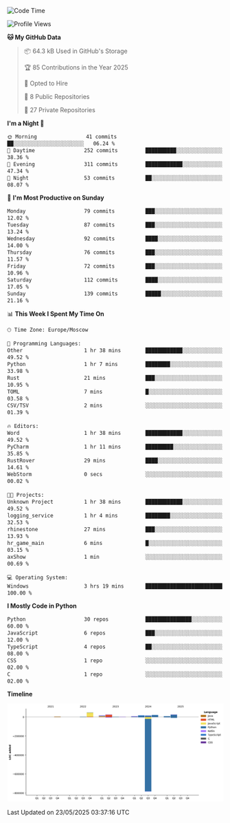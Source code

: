 <!--START_SECTION:waka-->
![Code Time](http://img.shields.io/badge/Code%20Time-669%20hrs%2031%20mins-blue)

![Profile Views](http://img.shields.io/badge/Profile%20Views-0-blue)

**🐱 My GitHub Data** 

> 📦 64.3 kB Used in GitHub's Storage 
 > 
> 🏆 85 Contributions in the Year 2025
 > 
> 💼 Opted to Hire
 > 
> 📜 8 Public Repositories 
 > 
> 🔑 27 Private Repositories 
 > 
**I'm a Night 🦉** 

```text
🌞 Morning                41 commits          ██░░░░░░░░░░░░░░░░░░░░░░░   06.24 % 
🌆 Daytime                252 commits         ██████████░░░░░░░░░░░░░░░   38.36 % 
🌃 Evening                311 commits         ████████████░░░░░░░░░░░░░   47.34 % 
🌙 Night                  53 commits          ██░░░░░░░░░░░░░░░░░░░░░░░   08.07 % 
```
📅 **I'm Most Productive on Sunday** 

```text
Monday                   79 commits          ███░░░░░░░░░░░░░░░░░░░░░░   12.02 % 
Tuesday                  87 commits          ███░░░░░░░░░░░░░░░░░░░░░░   13.24 % 
Wednesday                92 commits          ████░░░░░░░░░░░░░░░░░░░░░   14.00 % 
Thursday                 76 commits          ███░░░░░░░░░░░░░░░░░░░░░░   11.57 % 
Friday                   72 commits          ███░░░░░░░░░░░░░░░░░░░░░░   10.96 % 
Saturday                 112 commits         ████░░░░░░░░░░░░░░░░░░░░░   17.05 % 
Sunday                   139 commits         █████░░░░░░░░░░░░░░░░░░░░   21.16 % 
```


📊 **This Week I Spent My Time On** 

```text
🕑︎ Time Zone: Europe/Moscow

💬 Programming Languages: 
Other                    1 hr 38 mins        ████████████░░░░░░░░░░░░░   49.52 % 
Python                   1 hr 7 mins         ████████░░░░░░░░░░░░░░░░░   33.98 % 
Rust                     21 mins             ███░░░░░░░░░░░░░░░░░░░░░░   10.95 % 
TOML                     7 mins              █░░░░░░░░░░░░░░░░░░░░░░░░   03.58 % 
CSV/TSV                  2 mins              ░░░░░░░░░░░░░░░░░░░░░░░░░   01.39 % 

🔥 Editors: 
Word                     1 hr 38 mins        ████████████░░░░░░░░░░░░░   49.52 % 
PyCharm                  1 hr 11 mins        █████████░░░░░░░░░░░░░░░░   35.85 % 
RustRover                29 mins             ████░░░░░░░░░░░░░░░░░░░░░   14.61 % 
WebStorm                 0 secs              ░░░░░░░░░░░░░░░░░░░░░░░░░   00.02 % 

🐱‍💻 Projects: 
Unknown Project          1 hr 38 mins        ████████████░░░░░░░░░░░░░   49.52 % 
logging_service          1 hr 4 mins         ████████░░░░░░░░░░░░░░░░░   32.53 % 
rhinestone               27 mins             ███░░░░░░░░░░░░░░░░░░░░░░   13.93 % 
hr_game_main             6 mins              █░░░░░░░░░░░░░░░░░░░░░░░░   03.15 % 
axShow                   1 min               ░░░░░░░░░░░░░░░░░░░░░░░░░   00.69 % 

💻 Operating System: 
Windows                  3 hrs 19 mins       █████████████████████████   100.00 % 
```

**I Mostly Code in Python** 

```text
Python                   30 repos            ███████████████░░░░░░░░░░   60.00 % 
JavaScript               6 repos             ███░░░░░░░░░░░░░░░░░░░░░░   12.00 % 
TypeScript               4 repos             ██░░░░░░░░░░░░░░░░░░░░░░░   08.00 % 
CSS                      1 repo              ░░░░░░░░░░░░░░░░░░░░░░░░░   02.00 % 
C                        1 repo              ░░░░░░░░░░░░░░░░░░░░░░░░░   02.00 % 
```



**Timeline**

![Lines of Code chart](https://raw.githubusercontent.com/adlemx/adlemx/main/assets/bar_graph.png)


 Last Updated on 23/05/2025 03:37:16 UTC
<!--END_SECTION:waka-->
